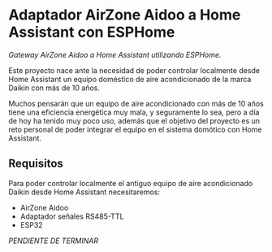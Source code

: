 # Adaptador AirZone Aidoo a Home Assistant con ESPHome 
_Gateway AirZone Aidoo a Home Assistant utilizando ESPHome._

Este proyecto nace ante la necesidad de poder controlar localmente desde Home Assistant un equipo doméstico de aire acondicionado de la marca Daikin con más de 10 años.

Muchos pensarán que un equipo de aire acondicionado con más de 10 años tiene una eficiencia energética muy mala, y seguramente lo sea, pero a día de hoy ha tenido muy poco uso, además que el objetivo del proyecto es un reto personal de poder integrar el equipo en el sistema domótico con Home Assistant.

Requisitos
---

Para poder controlar localmente el antiguo equipo de aire acondicionado Daikin desde Home Assistant necesitaremos:
* AirZone Aidoo
* Adaptador señales RS485-TTL
* ESP32


_PENDIENTE DE TERMINAR_
